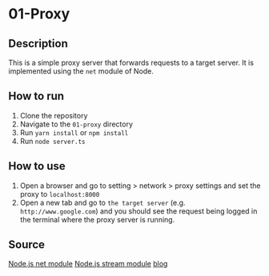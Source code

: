 
# 01-Proxy

## Description
This is a simple proxy server that forwards requests to a target server. It is implemented using the `net` module of Node.

## How to run
1. Clone the repository
2. Navigate to the `01-proxy` directory
3. Run `yarn install` or `npm install`
4. Run `node server.ts`

## How to use
1. Open a browser and go to setting > network > proxy settings and set the proxy to `localhost:8000`
2. Open a new tab and go to `the target server` (e.g. `http://www.google.com`) and you should see the request being logged in the terminal where the proxy server is running.

## Source
[Node.js net module](https://nodejs.org/api/net.html)
[Node.js stream module](https://nodejs.org/api/stream.html)
[blog](https://plainenglish.io/blog/build-your-own-forward-and-reverse-proxy-server-using-node-js-from-scratch-eaa0f8d69e1f)